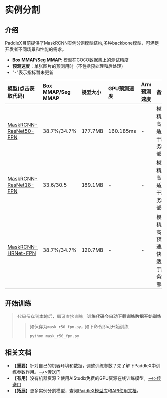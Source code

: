 # 实例分割

## 介绍

PaddleX目前提供了MaskRCNN实例分割模型结构,多种backbone模型，可满足开发者不同场景和性能的需求。

- **Box MMAP/Seg MMAP**: 模型在COCO数据集上的测试精度
- **预测速度**：单张图片的预测用时（不包括预处理和后处理)
- "-"表示指标暂未更新

| 模型(点击获取代码)               | Box MMAP/Seg MMAP | 模型大小 | GPU预测速度 | Arm预测速度 | 备注 |
| :----------------  | :------- | :------- | :---------  | :---------  | :-----    |
| [MaskRCNN-ResNet50-FPN](https://github.com/PaddlePaddle/PaddleX/blob/develop/tutorials/train/instance_segmentation/mask_rcnn_r50_fpn.py)   |  38.7%/34.7%   |   177.7MB    |  160.185ms       |   -    | 模型精度高，适用于服务端部署   |
| [MaskRCNN-ResNet18-FPN](https://github.com/PaddlePaddle/PaddleX/blob/develop/tutorials/train/instance_segmentation/mask_rcnn_r18_fpn.py)   |  33.6/30.5   |   189.1MB    |  -       |   -    | 模型精度高，适用于服务端部署   |
| [MaskRCNN-HRNet-FPN](https://github.com/PaddlePaddle/PaddleX/blob/develop/tutorials/train/instance_segmentation/mask_rcnn_hrnet_fpn.py)   |  38.7%/34.7%   |   120.7MB    |  -       |   -    | 模型精度高，预测速度快，适用于服务端部署   |


## 开始训练

> 代码保存到本地后，即可直接训练，**训练代码会自动下载训练数据开始训练**
> > 如保存为`mask_r50_fpn.py`，如下命令即可开始训练
> > ```
> > python mask_r50_fpn.py
> > ```

## 相关文档

- 【**重要**】针对自己的机器环境和数据，调整训练参数？先了解下PaddleX中训练参数作用。[——>>传送门](../appendix/parameters.md)
- 【**有用**】没有机器资源？使用AIStudio免费的GPU资源在线训练模型。[——>>传送门](https://aistudio.baidu.com/aistudio/projectdetail/450925)
- 【**拓展**】更多实例分割模型，查阅[PaddleX模型库](../appendix/model_zoo.md)和[API使用文档](../apis/models/index.html)。
